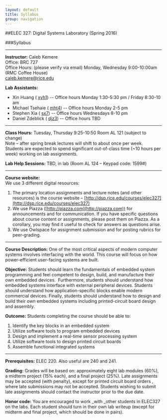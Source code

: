 ```yaml
---
layout: default
title: Syllabus
group: navigation
---
```

##ELEC 327: Digital Systems Laboratory (Spring 2016)

###Syllabus

***

**Instructor:**
Caleb Kemere  
Office: BRC 727  
Office Hours: (please verify via email) Monday, Wednesday 9:00-10:00am (RMC Coffee House)  
caleb.kemere@rice.edu

**Lab Assistants:**
  
  
  - Xin Huang ( [xyh1](mailto:xyh1@rice.edu)) -- Office hours Monday 1:30-5:30 pm / Friday 8:30-10 am
  - Michael Tsehaie ( [mht4](mailto:mht4@rice.edu))  -- Office hours Monday 2-5 pm
  - Stephen Xia ( [sx7](mailto:sx7@rice.edu)) -- Office hours Wednesdays 8-10 pm
  - Daniel Zdeblick ( [djz3](mailto:djz3@rice.edu)) -- Office hours TBD


---

**Class Hours:** Tuesday, Thursday 9:25-10:50 Room AL 121 (subject to change)  
Note – after spring break lectures will shift to about once per week. Students are expected to spend significant out-of-class time (~10 hours per week) working on lab assignments.

**Lab Help Sessions:** TBD, in lab (Room AL 124 – Keypad code: 1599#)

---

**Course website:**  
We use 3 different digital resources:

1. The primary location assignments and lecture notes (and other resources) is the course
website – [http://dsp.rice.edu/courses/elec327](http://dsp.rice.edu/courses/elec327)
2. We use Piazza ([http://piazza.com](http://piazza.com)) for announcements and for
   communication. If you have specific questions about course content or assignments, please post
   them on Piazza. As a corollary, you may find it useful to check for answers as questions
   arise.
3. We use Owlspace for assignment submission and for posting rubrics for peer-grading.

---

**Course Description:** One of the most critical aspects of modern computer systems involves interfacing with the world. This course will focus on how power-efficient user-facing systems are built.

**Objective:** Students should learn the fundamentals of embedded system programming and feel
competent to design, build, and manufacture their own embedded devices. &nbsp;Furthermore,
students should understand how embedded systems interface with external peripheral devices.
Students should understand how application-specific blocks enable modern commercial devices.
Finally, students should understand how to design and build their own embedded systems
including printed-circuit board design and assembly.

**Outcome:** Students completing the course should be able to:

1. Identify the key blocks in an embedded system
2. Utilize software tools to program embedded devices
3. Design and implement a real-time sensor processing system
4. Utilize software tools to design printed circuit boards
5. Assemble functional integrated systems

---

**Prerequisites:** ELEC 220. Also useful are 240 and 241.

**Grading:** Grades will be based on: approximately eight lab modules (60%), a midterm project
(15% each), and a final project (25%). Late assignments may be accepted (with penalty), except
for printed circuit board orders , where late submissions may not be accepted. Students wishing
to submit late assignments should contact the instructor prior to the due date.

**Honor code:**  You are encouraged to work _with _other students in ELEC327 on the labs. Each
student should turn in their own lab writeup (except for midterm and final project, which
should be done in pairs).

